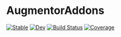 # AugmentorAddons

[![Stable](https://img.shields.io/badge/docs-stable-blue.svg)](https://a-r-n-o-l-d.github.io/AugmentorAddons.jl/stable)
[![Dev](https://img.shields.io/badge/docs-dev-blue.svg)](https://a-r-n-o-l-d.github.io/AugmentorAddons.jl/dev)
[![Build Status](https://github.com/a-r-n-o-l-d/AugmentorAddons.jl/workflows/CI/badge.svg)](https://github.com/a-r-n-o-l-d/AugmentorAddons.jl/actions)
[![Coverage](https://codecov.io/gh/a-r-n-o-l-d/AugmentorAddons.jl/branch/master/graph/badge.svg)](https://codecov.io/gh/a-r-n-o-l-d/AugmentorAddons.jl)
